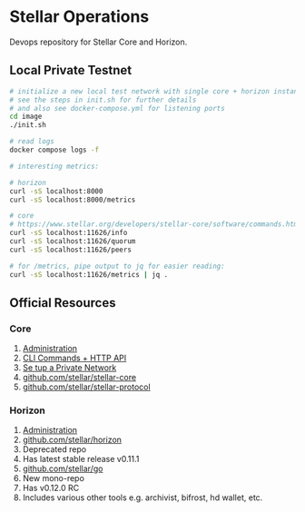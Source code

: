 # Stellar Operations

Devops repository for Stellar Core and Horizon.

## Local Private Testnet

```bash
# initialize a new local test network with single core + horizon instances
# see the steps in init.sh for further details
# and also see docker-compose.yml for listening ports
cd image
./init.sh

# read logs
docker compose logs -f

# interesting metrics:

# horizon
curl -sS localhost:8000
curl -sS localhost:8000/metrics

# core
# https://www.stellar.org/developers/stellar-core/software/commands.html
curl -sS localhost:11626/info
curl -sS localhost:11626/quorum
curl -sS localhost:11626/peers

# for /metrics, pipe output to jq for easier reading:
curl -sS localhost:11626/metrics | jq .
```

## Official Resources

### Core

1. [Administration](https://www.stellar.org/developers/stellar-core/software/admin.html)
1. [CLI Commands + HTTP API](https://www.stellar.org/developers/stellar-core/software/commands.html)
1. [Se tup a Private Network](https://www.stellar.org/developers/stellar-core/software/testnet.html)
1. [github.com/stellar/stellar-core](https://github.com/stellar/stellar-core)
1. [github.com/stellar/stellar-protocol](https://github.com/stellar/stellar-protocol)

### Horizon

1. [Administration](https://www.stellar.org/developers/horizon/reference/admin.html)
1. [github.com/stellar/horizon](https://github.com/stellar/horizon)
  1. Deprecated repo
  1. Has latest stable release v0.11.1
1. [github.com/stellar/go](https://github.com/stellar/go)
  1. New mono-repo
  1. Has v0.12.0 RC
  1. Includes various other tools e.g. archivist, bifrost, hd wallet, etc.

